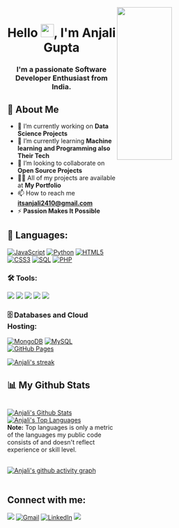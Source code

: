 <a href="#">
    <img width="50%" height="30%" align="right" src="https://i.giphy.com/media/v1.Y2lkPTc5MGI3NjExNnZjZzgwNTk5dHlwMnFhMDljanhuNzFuM3Jma2h4Mm1laWJnYzlzMSZlcD12MV9pbnRlcm5hbF9naWZfYnlfaWQmY3Q9Zw/px9v45I39CcxyXPqEy/giphy.gif" />
</a>


<h1 align="center">Hello <img src="https://raw.githubusercontent.com/MartinHeinz/MartinHeinz/master/wave.gif" width="30px">, I'm Anjali Gupta</h1>
<h3 align="center">I'm a passionate Software Developer Enthusiast from India.</h3>

## 🙋 About Me

- 🔭 I’m currently working on **Data Science Projects**
- 🌱 I’m currently learning **Machine learning and Programming also Their Tech**
- 👯 I’m looking to collaborate on **Open Source Projects**
- 👨‍💻 All of my projects are available at **My Portfolio**
- 📫 How to reach me **itsanjali2410@gmail.com**
- ⚡ **Passion Makes It Possible**

## 🚀 Languages:

<p align="left">
   <a href="https://github.com/search?q=user%3ADenverCoder1+language%3Ajavascript"><img alt="JavaScript" src="https://img.shields.io/badge/JavaScript-F7DF1E.svg?logo=javascript&logoColor=black&style=for-the-badge"></a>
   <a href="https://github.com/search?q=user%3ADenverCoder1+language%3Apython"><img alt="Python" src="https://img.shields.io/badge/Python-14354C.svg?logo=python&logoColor=white&style=for-the-badge"></a>
   <a href="https://github.com/search?q=user%3ADenverCoder1+language%3Ahtml"><img alt="HTML5" src="https://img.shields.io/badge/html5-%23E34F26.svg?style=for-the-badge&logo=html5&logoColor=white"></a>
   <a href="https://github.com/search?q=user%3ADenverCoder1+language%3Acss"><img alt="CSS3" src="https://img.shields.io/badge/css3-%231572B6.svg?style=for-the-badge&logo=css3&logoColor=white"></a>
   <a href="https://github.com/search?q=user%3ADenverCoder1+language%3Asql"><img alt="SQL" src="https://img.shields.io/badge/SQL-025E8C.svg?logo=database&logoColor=white&style=for-the-badge"></a>
   <a href="https://github.com/search?q=user%3ADenverCoder1+language%3Aphp"><img alt="PHP" src="https://img.shields.io/badge/PHP-777BB4.svg?logo=php&logoColor=white&style=for-the-badge"></a>
</p>

### 🛠️ Tools:

<p>
   <a href="#"><img src="https://img.shields.io/badge/git-%23F05033.svg?style=for-the-badge&logo=git&logoColor=white"></a>
   <a href="#"><img src="https://img.shields.io/badge/github-%23121011.svg?style=for-the-badge&logo=github&logoColor=white"></a>
   <a href="#"><img src="https://img.shields.io/badge/Visual%20Studio%20Code-0078d7.svg?style=for-the-badge&logo=visual-studio-code&logoColor=white"></a>
   <a href="#"><img src="https://img.shields.io/badge/Jupyter%20Notebook-F37626.svg?style=for-the-badge&logo=jupyter&logoColor=white"></a>
   <a href="#"><img src="https://img.shields.io/badge/Power%20BI-F2C300.svg?style=for-the-badge&logo=powerbi&logoColor=black"></a>
</p>

### 🗄️ Databases and Cloud Hosting:

<p>
   <a href="#"><img alt="MongoDB" src="https://img.shields.io/badge/MongoDB-4ea94b.svg?logo=mongodb&logoColor=white&style=for-the-badge"></a>
   <a href="#"><img alt="MySQL" src="https://img.shields.io/badge/mysql-%2300f.svg?style=for-the-badge&logo=mysql&logoColor=white"></a>
   <a href="#"><img alt="GitHub Pages" src="https://img.shields.io/badge/GitHub%20Pages-327FC7.svg?logo=github&logoColor=white&style=for-the-badge"></a>
</p>

<p align="left">
    <a href="https://github.com/itsanjali2410/github-readme-streak-stats">
        <img title="🔥 Get streak stats for your profile at git.io/streak-stats" alt="Anjali's streak" src="https://github-readme-streak-stats.herokuapp.com/?user=itsanjali2410&theme=black-ice&hide_border=true&stroke=0000&background=060A0CD0"/>
    </a>
</p>


## 📊 My Github Stats

  <br/>
    <a href="https://github.com/itsanjali2410/github-readme-stats"><img alt="Anjali's Github Stats" src="https://github-readme-stats.vercel.app/api?username=itsanjali2410&show_icons=true&count_private=true&theme=react&hide_border=true&bg_color=0D1117" /></a>
  <a href="https://github.com/itsanjali2410/github-readme-stats"><img alt="Anjali's Top Languages" src="https://github-readme-stats.vercel.app/api/top-langs/?username=itsanjali2410&langs_count=8&count_private=true&layout=compact&theme=react&hide_border=true&bg_color=0D1117" /></a>
  <br/>
  <b>Note:</b> Top languages is only a metric of the languages my public code consists of and doesn't reflect experience or skill level.

<br/>
<br/>

[![Anjali's github activity graph](https://github-readme-activity-graph.cyclic.app/graph?username=itsanjali&theme=tokyo-night)](https://github.com/itsanjali2410/github-readme-activity-graph)
<br/>
<br/>

## Connect with me:
<p align="left">
   <a href="https://www.instagram.com/_anjali__524"><img src="https://img.shields.io/badge/Instagram-E4405F?style=for-the-badge&logo=instagram&logoColor=white"/></a>
   <a href="mailto:anjalig9002@gmail.com"><img alt="Gmail" src="https://img.shields.io/badge/Gmail-D14836?style=for-the-badge&logo=gmail&logoColor=white"></a>
   <a href="https://www.linkedin.com/in/anjalig9002/"><img alt="LinkedIn" src="https://img.shields.io/badge/linkedin-%230077B5.svg?style=for-the-badge&logo=linkedin&logoColor=white"></a>
   <a href="https://t.snapchat.com/6f4Nf16x"><img src="https://img.shields.io/badge/Snapchat-%23FFFC00.svg?style=for-the-badge&logo=Snapchat&logoColor=white"></a>
</p>
